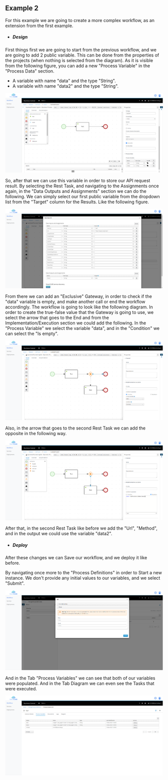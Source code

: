 ## Example 2

For this example we are going to create a more complex workflow, as an extension from the first example.

- ##### Design

First things first we are going to start from the previous workflow, and we are going to add 2 public variable.
This can be done from the properties of the projects (when nothing is selected from the diagram).
As it is visible from the following figure, you can add a new "Process Variable" in the "Process Data" section.
- A variable with name "data" and the type "String".
- A variable with name "data2" and the type "String".

![img.png](images/img_new_variable.png)

So, after that we can use this variable in order to store our API request result.
By selecting the Rest Task, and navigating to the Assignments once again, in the "Data Outputs and Assignments" section we can do the following.
We can simply select our first public variable from the dropdown list from the "Target" column for the Results.
Like the following figure.

![img.png](images/img_assigments_output.png)

From there we can add an "Exclusive" Gateway, in order to check if the "data" variable is empty, and make another call or end the workflow accordingly.
The workflow is going to look like the following diagram.
In order to create the true-false value that the Gateway is going to use, we select the arrow that goes to the End and from the Implementation/Execution section we could add the following.
In the "Process Variable" we select the variable "data", and in the "Condition" we can select the "Is empty".

![img.png](images/img_select_arrow_toEnd.png)

Also, in the arrow that goes to the second Rest Task we can add the opposite in the following way.

![img.png](images/img_select_arrow_toRest.png)

After that, in the second Rest Task like before we add the "Url", "Method", and in the output we could use the variable "data2".

- ##### Deploy

After these changes we can Save our workflow, and we deploy it like before.

By navigating once more to the "Process Definitions" in order to Start a new instance.
We don't provide any initial values to our variables, and we select "Submit".

![img.png](images/img_start_form.png)

And in the Tab "Process Variables" we can see that both of our variables were populated.
And in the Tab Diagram we can even see the Tasks that were executed.

![img.png](images/img_pr_var.png)